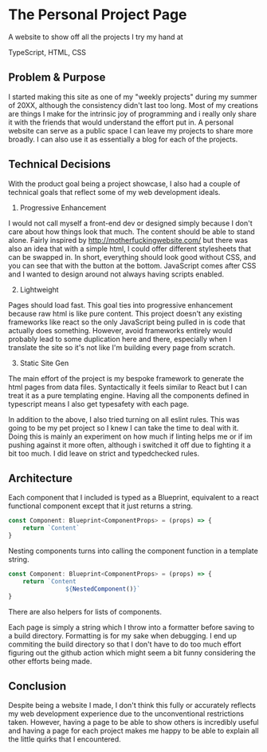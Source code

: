 <!-- This is for planning purposes and will be deleted later -->
# The Personal Project Page

A website to show off all the projects I try my hand at

TypeScript, HTML, CSS 

## Problem & Purpose

I started making this site as one of my "weekly projects" during my summer of 20XX, although the consistency didn't last too long. Most of my creations are things I make for the intrinsic joy of programming and i really only share it with the friends that would understand the effort put in. A personal website can serve as a public space I can leave my projects to share more broadly. I can also use it as essentially a blog for each of the projects. 

## Technical Decisions

With the product goal being a project showcase, I also had a couple of technical goals that reflect some of my web development ideals. 

1. Progressive Enhancement

I would not call myself a front-end dev or designed simply because I don't care about how things look that much. The content should be able to stand alone. Fairly inspired by http://motherfuckingwebsite.com/ but there was also an idea that with a simple html, I could offer different stylesheets that can be swapped in. In short, everything should look good without CSS, and you can see that with the button at the bottom. JavaScript comes after CSS and I wanted to design around not always having scripts enabled.

2. Lightweight

Pages should load fast. This goal ties into progressive enhancement because raw html is like pure content. This project doesn't any existing frameworks like react so the only JavaScript being pulled in is code that actually does something. However, avoid frameworks entirely would probably lead to some duplication here and there, especially when I translate the site so it's not like I'm building every page from scratch.

3. Static Site Gen

The main effort of the project is my bespoke framework to generate the html pages from data files. Syntactically it feels similar to React but I can treat it as a pure templating engine. Having all the components defined in typescript means I also get typesafety with each page. 

In addition to the above, I also tried turning on all eslint rules. This was going to be my pet project so I knew I can take the time to deal with it. Doing this is mainly an experiment on how much if linting helps me or if im pushing against it more often, although i switched it off due to fighting it a bit too much. I did leave on strict and typedchecked rules.


## Architecture

Each component that I included is typed as a Blueprint, equivalent to a react functional component except that it just returns a string. 
```typescript
const Component: Blueprint<ComponentProps> = (props) => {
    return `Content`
}
```

Nesting components turns into calling the component function in a template string.
```typescript
const Component: Blueprint<ComponentProps> = (props) => {
    return `Content
                ${NestedComponent()}`
}
```

There are also helpers for lists of components.


Each page is simply a string which I throw into a formatter before saving to a build directory. Formatting is for my sake when debugging. I end up commiting the build directory so that I don't have to do too much effort figuring out the github action which might seem a bit funny considering the other efforts being made.


## Conclusion

Despite being a website I made, I don't think this fully or accurately reflects my web development experience due to the unconventional restrictions taken. However, having a page to be able to show others is incredibly useful and having a page for each project makes me happy to be able to explain all the little quirks that I encountered. 